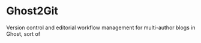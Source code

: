 # Ghost2Git
Version control and editorial workflow management for multi-author blogs in Ghost, sort of
